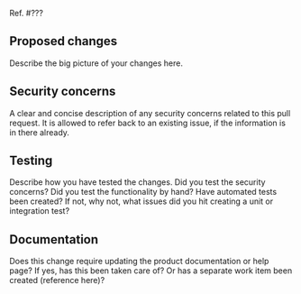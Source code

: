Ref. #???

## Proposed changes

Describe the big picture of your changes here.

## Security concerns

A clear and concise description of any security concerns related to this pull request.
It is allowed to refer back to an existing issue, if the information is in there already.

## Testing

Describe how you have tested the changes. Did you test the security concerns? Did you test the functionality by hand? Have automated tests been created? If not, why not, what issues did you hit creating a unit or integration test?

## Documentation

Does this change require updating the product documentation or help page? If yes, has this been taken care of? Or has a separate work item been created (reference here)?
